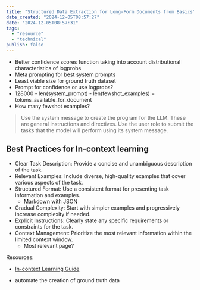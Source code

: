 ```yaml
---
title: "Structured Data Extraction for Long-Form Documents from Basics"
date_created: "2024-12-05T08:57:27"
date: "2024-12-05T08:57:31"
tags:
  - "resource"
  - "technical"
publish: false  
---
```

- Better confidence scores function taking into account distributional characteristics of logprobs
- Meta prompting for best system prompts
- Least viable size for ground truth dataset
- Prompt for confidence or use logprobs?
- 128000 - len(system_prompt) - len(fewshot_examples) = tokens_available_for_document
- How many fewshot examples?

> Use the system message to create the program for the LLM. These are general instructions and directives. Use the user role to submit the tasks that the model will perform using its system message.

## Best Practices for In-context learning

- Clear Task Description: Provide a concise and unambiguous description of the task.
- Relevant Examples: Include diverse, high-quality examples that cover various aspects of the task.
- Structured Format: Use a consistent format for presenting task information and examples.
  - Markdown with JSON
- Gradual Complexity: Start with simpler examples and progressively increase complexity if needed.
- Explicit Instructions: Clearly state any specific requirements or constraints for the task.
- Context Management: Prioritize the most relevant information within the limited context window.
  - Most relevant page?


Resources:
  - [In-context Learning Guide](https://www.prompthub.us/blog/in-context-learning-guide)

- automate the creation of ground truth data

